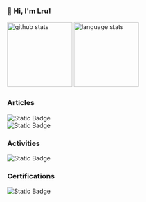 ### 👋 Hi, I'm Lru!

<p align="left">
  <img alt="github stats" height="150px" src="https://github-readme-stats-git-master-kl-lrus-projects.vercel.app/api?username=KL-Lru&theme=transparent&hide_border=true&show_icons=true&include_all_commits=true&hide_rank=true&hide=stars,contribs&exclude_repo=KL-Lru.github.io,github-readme-stats&custom_title=GitHub%20Stats" />
  <img alt="language stats" height="150px" src="https://github-readme-stats-git-master-kl-lrus-projects.vercel.app/api/top-langs?username=KL-Lru&theme=transparent&hide_border=true&layout=compact&hide=css&exclude_repo=KL-Lru.github.io,github-readme-stats&custom_title=Used%20Languages" />
</p>


### Articles

![Static Badge](https://img.shields.io/badge/Zenn-Lru-3EA8FF?style=for-the-badge&link=https%3A%2F%2Fzenn.dev%2Flru) <br/>
![Static Badge](https://img.shields.io/badge/Qiita-Lru-55C500?style=for-the-badge&link=https%3A%2F%2Fqiita.com%2FLru)

### Activities

![Static Badge](https://img.shields.io/badge/Atcoder-kilattoeruru-000?style=for-the-badge&link=https%3A%2F%2Fatcoder.jp%2Fusers%2Fkilattoeruru)

### Certifications

![Static Badge](https://img.shields.io/badge/-Credly-FB8C00?style=for-the-badge&link=https%3A%2F%2Fwww.credly.com%2Fusers%2Fkenji-matsuguma)
